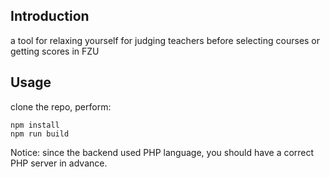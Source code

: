 ## Introduction
a tool for relaxing yourself for judging teachers before selecting courses or getting scores in FZU

## Usage
clone the repo, perform:
```
npm install
npm run build
```
Notice: since the backend used PHP language, you should have a correct PHP server in advance.